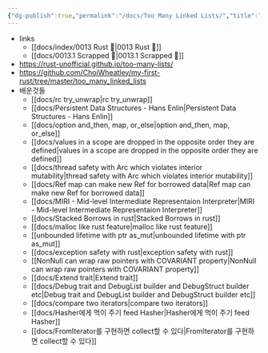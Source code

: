 ```yaml
---
{"dg-publish":true,"permalink":"/docs/Too Many Linked Lists/","title":"Too Many Linked Lists"}
---
```


- links
	- [[docs/index/0013 Rust 🦀\|0013 Rust 🦀]]
	- [[docs/0013.1 Scrapped 🦀\|0013.1 Scrapped 🦀]]
- https://rust-unofficial.github.io/too-many-lists/
- https://github.com/ChoiWheatley/my-first-rust/tree/master/too_many_linked_lists
- 배운것들
	- [[docs/rc try_unwrap\|rc try_unwrap]]
	- [[docs/Persistent Data Structures - Hans Enlin\|Persistent Data Structures - Hans Enlin]] 
	- [[docs/option and_then, map, or_else\|option and_then, map, or_else]]
	- [[docs/values in a scope are dropped in the opposite order they are defined\|values in a scope are dropped in the opposite order they are defined]]
	- [[docs/thread safety with Arc which violates interior mutability\|thread safety with Arc which violates interior mutability]]
	- [[docs/Ref map can make new Ref for borrowed data\|Ref map can make new Ref for borrowed data]]
	- [[docs/MIRI - Mid-level Intermediate Representaion Interpreter\|MIRI - Mid-level Intermediate Representaion Interpreter]]
	- [[docs/Stacked Borrows in rust\|Stacked Borrows in rust]]
	- [[docs/malloc like rust feature\|malloc like rust feature]]
	- [[unbounded lifetime with ptr as_mut\|unbounded lifetime with ptr as_mut]]
	- [[docs/exception safety with rust\|exception safety with rust]]
	- [[NonNull can wrap raw pointers with COVARIANT property\|NonNull can wrap raw pointers with COVARIANT property]]
	- [[docs/Extend trait\|Extend trait]]
	- [[docs/Debug trait and DebugList builder and DebugStruct builder etc\|Debug trait and DebugList builder and DebugStruct builder etc]]
	- [[docs/compare two iterators\|compare two iterators]]
	- [[docs/Hasher에게 먹이 주기 feed Hasher\|Hasher에게 먹이 주기 feed Hasher]]
	- [[docs/FromIterator를 구현하면 collect할 수 있다\|FromIterator를 구현하면 collect할 수 있다]]
